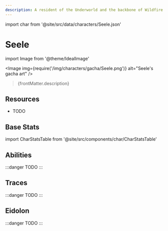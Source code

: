 ```yaml
---
description: A resident of the Underworld and the backbone of Wildfire. She goes by the alias Babochka. She has a frank personality, but there is a delicate and sensitive hidden side to her deep in her heart.
---
```


import char from '@site/src/data/characters/Seele.json'

# Seele

import Image from '@theme/IdealImage'

<Image img={require('/img/characters/gacha/Seele.png')} alt="Seele's gacha art" />
<blockquote>{frontMatter.description}</blockquote>

## Resources

* TODO

## Base Stats

import CharStatsTable from '@site/src/components/char/CharStatsTable'

<CharStatsTable char={char} />

## Abilities

:::danger
TODO
:::

## Traces

:::danger
TODO
:::

## Eidolon

:::danger
TODO
:::